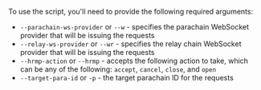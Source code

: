 To use the script, you'll need to provide the following required arguments:

- `--parachain-ws-provider` or `--w` - specifies the parachain WebSocket provider that will be issuing the requests
- `--relay-ws-provider` or `--wr` - specifies the relay chain WebSocket provider that will be issuing the requests
- `--hrmp-action` or `--hrmp` - accepts the following action to take, which can be any of the following: `accept`, `cancel`, `close`, and `open`
- `--target-para-id` or `-p` - the target parachain ID for the requests
